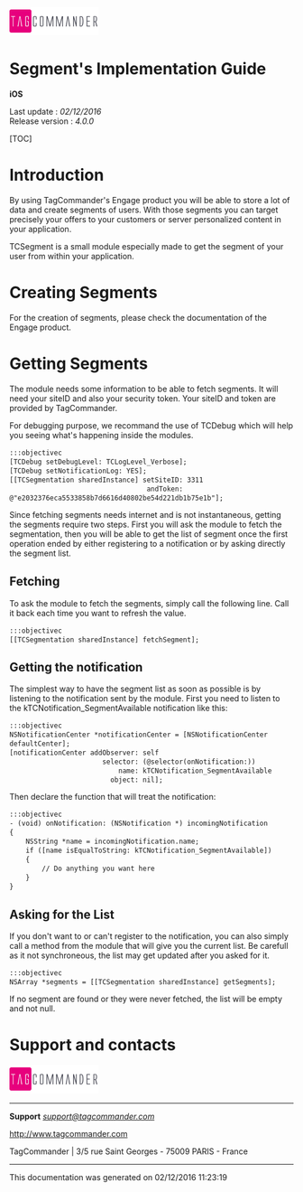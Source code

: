 ![alt tag](../res/logo.png)


Segment's Implementation Guide
==============================
**iOS**

Last update : *02/12/2016*<br />
Release version : *4.0.0*


<p><div id="end_first_page" /></p>

[TOC]

Introduction
============

By using TagCommander's Engage product you will be able to store a lot of data and create segments of users. With those segments you can target precisely your offers to your customers or server personalized content in your application.

TCSegment is a small module especially made to get the segment of your user from within your application.

Creating Segments
=================

For the creation of segments, please check the documentation of the Engage product.


Getting Segments
================

The module needs some information to be able to fetch segments. It will need your siteID and also your security token. Your siteID and token are provided by TagCommander.

For debugging purpose, we recommand the use of TCDebug which will help you seeing what's happening inside the modules.

	:::objectivec
	[TCDebug setDebugLevel: TCLogLevel_Verbose];
    [TCDebug setNotificationLog: YES];
	[[TCSegmentation sharedInstance] setSiteID: 3311
								      andToken: @"e2032376eca5533858b7d6616d40802be54d221db1b75e1b"];


Since fetching segments needs internet and is not instantaneous, getting the segments require two steps. First you will ask the module to fetch the segmentation, then you will be able to get the list of segment once the first operation ended by either registering to a notification or by asking directly the segment list.

Fetching
--------

To ask the module to fetch the segments, simply call the following line. Call it back each time you want to refresh the value.

	:::objectivec
	[[TCSegmentation sharedInstance] fetchSegment];


Getting the notification
------------------------

The simplest way to have the segment list as soon as possible is by listening to the notification sent by the module.
First you need to listen to the kTCNotification_SegmentAvailable notification like this:

	:::objectivec
    NSNotificationCenter *notificationCenter = [NSNotificationCenter defaultCenter];
    [notificationCenter addObserver: self
                           selector: (@selector(onNotification:))
                               name: kTCNotification_SegmentAvailable
                             object: nil];

Then declare the function that will treat the notification:

    :::objectivec
    - (void) onNotification: (NSNotification *) incomingNotification
	{
	    NSString *name = incomingNotification.name;
	    if ([name isEqualToString: kTCNotification_SegmentAvailable])
	    {
	        // Do anything you want here
	    }
	}

Asking for the List
-------------------

If you don't want to or can't register to the notification, you can also simply call a method from the module that will give you the current list. Be carefull as it not synchroneous, the list may get updated after you asked for it.

	:::objectivec
	NSArray *segments = [[TCSegmentation sharedInstance] getSegments];

If no segment are found or they were never fetched, the list will be empty and not null.

Support and contacts
====================
![alt tag](../res/logo.png)

***
**Support**
*support@tagcommander.com*

http://www.tagcommander.com

TagCommander | 3/5 rue Saint Georges - 75009 PARIS - France
***

This documentation was generated on 02/12/2016 11:23:19
